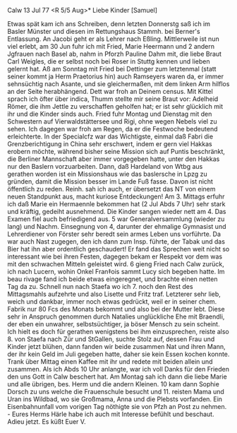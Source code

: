  Calw 13 Jul 77
 <R 5/5 Aug>*
Liebe Kinder [Samuel]

Etwas spät kam ich ans Schreiben, denn letzten Donnerstg saß ich im Basler Münster und diesen im Rettungshaus Stammh. bei Berner's Entlassung. An Jacobi geht er als Lehrer nach Eßling. Mittlerweile ist nun viel erlebt, am 30 Jun fuhr ich mit Fried, Marie Heermann und 2 andern Jgfrauen nach Basel ab, nahm in Pforzh Pauline Dahm mit, die liebe Braut Carl Weigles, die er selbst noch bei Roser in Stuttg kennen und lieben gelernt hat. Aß am Sonntag mit Fried bei Dettinger zum letztenmal (statt seiner kommt ja Herm Praetorius hin) auch Ramseyers waren da, er immer sehnsüchtig nach Asante, und sie gleichermaßen, mit dem linken Arm hilflos an der Seite herabhängend. Dett war froh an Deinem census. Mit Kittel sprach ich öfter über indica, Thumm stellte mir seine Braut vor: Adelheid Römer, die ihm Jettle zu verschaffen geholfen hat; er ist sehr glücklich mit ihr und die Kinder sinds auch. Fried fuhr Montag und Dienstag mit den Schwestern auf Vierwaldstättersee und Rigi, ohne wegen Nebels viel zu sehen. Ich dagegen war froh am Regen, da er die Festwoche bedeutend erleichterte. In der Specialcfz war das Wichtigste, einmal daß Fabri die Grenzberichtigung in China sehr erschwert, indem er gern viel Hakkas erobern möchte, während bisher seine Mission sich auf Puntis beschränkt, die Berliner Mannschaft aber immer vorgegeben hatte, unter den Hakkas nur den Baslern vorzuarbeiten. Dann, daß Hardeland von Wtbg aus gerathen worden ist ein Missionshaus wie das baslersche in Lpzg zu gründen, damit die Mission besser im Lande Fuß fasse. Davon ist nicht öffentlich zu reden. Reinh. sah ich auch, er übersetzt das NT von einem neuen Standpunkt aus, macht kuriose Entdeckungen! Am 3. Mittags erfuhr ich daß Marie ein Hermaennle bekommen hat (2 Jul Abds 7 Uhr) sehr stark und kräftig, gedeiht ausnehmend. Die Kinder sangen wieder nett am 4. Das Examen fiel auch befriedigend aus. 5 war Generalversammlung (wieder zu lang) und Nachm. Einsegnung von 4, darunter der ehmalige Gymnasist und Lehrerdiener von Förster sehr beredt sein armes Leben uns vorführte. Da war auch Nast zugegen, den ich dann zum Insp. führte, der Tabak und das Bier hat ihn aber ordentlich geschaudert! Er fand das Sprechen weit nicht so interessant wie bei ihren Festen, dagegen bekam er Respekt vor dem was mit den schwachen Mitteln geleistet wird. 6 gieng Fried nach Calw zurück, ich nach Lucern, wohin Onkel Fran‡ois sammt Lucy sich begeben hatte. Im beau rivage fand ich beide etwas eingeregnet, und brachte einen netten Tag da zu. Schnell nun nach Staefa wo ich 7. noch den Rest des Mittagsmahls aufzehrte und also Lisette und Fritz traf. Letzterer sehr lieb, weich und dankbar, immer noch etwas gedrückt, weil er in seiner chem. Fabrik nur 80 Fcs des Monats bekommt und also bei der Mutter lebt. Diese sehr in Anspruch genommen durch Natalies unglückliche Ehe mit Braendli, der eben ein unwahrer, selbstsüchtiger, ja böser Mensch zu sein scheint. Ich hielt es doch für gerathen wenigstens bei ihm einzusprechen, reiste also 8. von Staefa nach Zür und StGallen, suchte Stolz auf, dessen Frau und Kinder jetzt blühen, dann fanden wir beide zusammen Nat und ihren Mann, der ihr kein Geld im Juli gegeben hatte, daher sie kein Essen kochen konnte. Trank über Mittag einen Kaffee mit ihr und redete mit beiden allein und zusammen. Als ich Abds 10 Uhr anlangte, war ich voll Danks für den Frieden den uns Gott in Calw beschert hat. Am Montag sah ich dann die liebe Marie und alle übrigen, bes. Herm und die andern Kleinen. 10 kam dann Sophie Dorsch zu uns welche die Frauenschule besucht und 11. reisten Mama und Uran ins Wildbad, wo sie Großmama, Anna und die Plebsts vorfanden. Ein Eisenbahnunfall vom vorigen Tag nöthigte sie von Pfzh an Post zu nehmen. - Eures Herms Härle habe ich auch mit Interesse befühlt und beschaut. Adieu jetzt.
 Es küßt Euer V.
